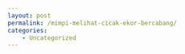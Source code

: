 ```yaml
---
layout: post
permalink: /mimpi-melihat-cicak-ekor-bercabang/
categories:
    - Uncategorized
---
```



